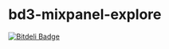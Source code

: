 bd3-mixpanel-explore
====================

[![Bitdeli Badge](https://d2weczhvl823v0.cloudfront.net/tuulos/bd3-mixpanel-explore/trend.png)](https://bitdeli.com/free "Bitdeli Badge")


